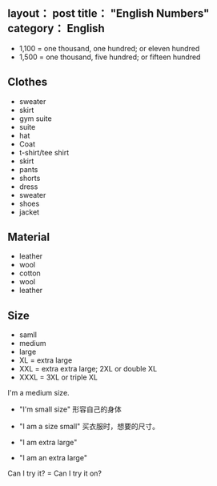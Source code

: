 layout： post
title： "English Numbers"
category： English
---

- 1,100 = one thousand, one hundred; or eleven hundred   
- 1,500 = one thousand, five hundred; or fifteen hundred    


## Clothes

- sweater
- skirt
- gym suite
- suite
- hat
- Coat
- t-shirt/tee shirt
- skirt
- pants
- shorts
- dress
- sweater
- shoes
- jacket


## Material

- leather
- wool
- cotton
- wool
- leather

## Size

- samll
- medium
- large
- XL = extra large
- XXL = extra extra large; 2XL or double XL
- XXXL = 3XL or triple XL

I'm a medium size.

- "I'm small size" 形容自己的身体
- "I am a size small" 买衣服时，想要的尺寸。

- "I am extra large" 
- "I am an extra large"

Can I try it? = Can I try it on?





